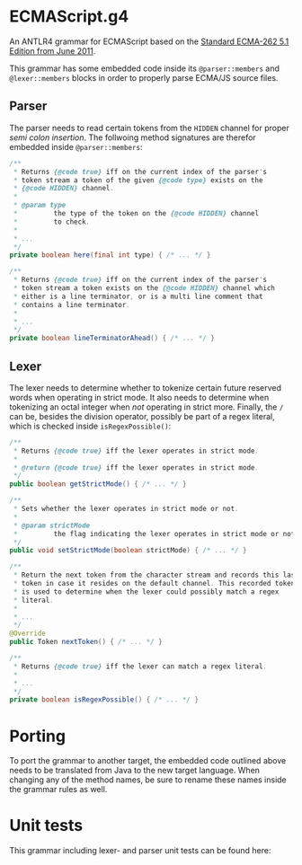 # ECMAScript.g4

An ANTLR4 grammar for ECMAScript based on the
[Standard ECMA-262 5.1 Edition from June 2011](http://www.ecma-international.org/ecma-262/5.1).

This grammar has some embedded code inside its `@parser::members` and 
`@lexer::members` blocks in order to properly parse ECMA/JS source 
files.

## Parser

The parser needs to read certain tokens from the `HIDDEN` channel
for proper *semi colon insertion*. The follwoing method signatures
are therefor embedded inside `@parser::members`:

```java
/**
 * Returns {@code true} iff on the current index of the parser's
 * token stream a token of the given {@code type} exists on the
 * {@code HIDDEN} channel.
 *
 * @param type
 *         the type of the token on the {@code HIDDEN} channel
 *         to check.
 *
 * ...
 */
private boolean here(final int type) { /* ... */ }

/**
 * Returns {@code true} iff on the current index of the parser's
 * token stream a token exists on the {@code HIDDEN} channel which
 * either is a line terminator, or is a multi line comment that
 * contains a line terminator.
 *
 * ...
 */
private boolean lineTerminatorAhead() { /* ... */ }
```

## Lexer

The lexer needs to determine whether to tokenize certain future reserved
words when operating in strict mode. It also needs to determine when 
tokenizing an octal integer when *not* operating in strict more. Finally,
the `/` can be, besides the division operator, possibly be part of a regex 
literal, which is checked inside `isRegexPossible()`:

```java
/**
 * Returns {@code true} iff the lexer operates in strict mode.
 *
 * @return {@code true} iff the lexer operates in strict mode.
 */
public boolean getStrictMode() { /* ... */ }

/**
 * Sets whether the lexer operates in strict mode or not.
 *
 * @param strictMode
 *         the flag indicating the lexer operates in strict mode or not.
 */
public void setStrictMode(boolean strictMode) { /* ... */ }

/**
 * Return the next token from the character stream and records this last
 * token in case it resides on the default channel. This recorded token
 * is used to determine when the lexer could possibly match a regex
 * literal.
 *
 * ...
 */
@Override
public Token nextToken() { /* ... */ }

/**
 * Returns {@code true} iff the lexer can match a regex literal.
 *
 * ...
 */
private boolean isRegexPossible() { /* ... */ }
```

# Porting

To port the grammar to another target, the embedded code outlined above
needs to be translated from Java to the new target language. When changing
any of the method names, be sure to rename these names inside the grammar 
rules as well.

# Unit tests

This grammar including lexer- and parser unit tests can be found here:
